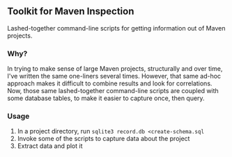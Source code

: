 ## Toolkit for Maven Inspection

Lashed-together command-line scripts for getting information out of Maven projects.

### Why?

In trying to make sense of large Maven projects, structurally and over time, I've
written the same one-liners several times. However, that same ad-hoc approach
makes it difficult to combine results and look for correlations. Now, those same
lashed-together command-line scripts are coupled with some database tables, to
make it easier to capture once, then query.

### Usage

1. In a project directory, run `sqlite3 record.db <create-schema.sql`
2. Invoke some of the scripts to capture data about the project
3. Extract data and plot it
